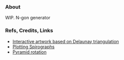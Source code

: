 ### About

WIP. N-gon generator

### Refs, Credits, Links

* [Interactive artwork based on Delaunay triangulation](https://twitter.com/loackme_/status/1518324084224012290)
* [Plotting Spirographs](https://twitter.com/KilledByAPixel/status/1518379589638230016)
* [Pyramid rotation](https://twitter.com/incre_ment/status/1518408838466076673)
 